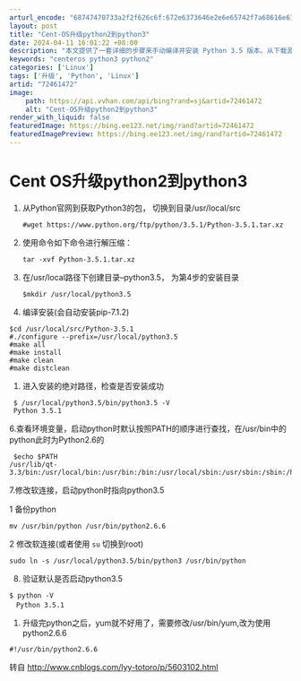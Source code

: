 ```yaml
---
arturl_encode: "68747470733a2f2f626c6f:672e6373646e2e6e65742f7a68616e677869616f79616e6730:2f61727469636c652f64657461696c732f3732343631343732"
layout: post
title: "Cent-OS升级python2到python3"
date: 2024-04-11 16:01:22 +08:00
description: "本文提供了一套详细的步骤来手动编译并安装 Python 3.5 版本。从下载源码包开始，经过解压、配"
keywords: "centeros python3 python2"
categories: ['Linux']
tags: ['升级', 'Python', 'Linux']
artid: "72461472"
image:
    path: https://api.vvhan.com/api/bing?rand=sj&artid=72461472
    alt: "Cent-OS升级python2到python3"
render_with_liquid: false
featuredImage: https://bing.ee123.net/img/rand?artid=72461472
featuredImagePreview: https://bing.ee123.net/img/rand?artid=72461472
---
```


# Cent OS升级python2到python3

1. 从Python官网到获取Python3的包， 切换到目录/usr/local/src
     
   `#wget https://www.python.org/ftp/python/3.5.1/Python-3.5.1.tar.xz`
2. 使用命令如下命令进行解压缩：
     
   `tar -xvf Python-3.5.1.tar.xz`
3. 在/usr/local路径下创建目录–python3.5， 为第4步的安装目录
     
   `$mkdir /usr/local/python3.5`
4. 编译安装(会自动安装pip-7.1.2)

```shell
$cd /usr/local/src/Python-3.5.1
#./configure --prefix=/usr/local/python3.5
#make all
#make install
#make clean
#make distclean
```

1. 进入安装的绝对路径，检查是否安装成功

```shell
 $ /usr/local/python3.5/bin/python3.5 -V
 Python 3.5.1
```

6.查看环境变量，启动python时默认按照PATH的顺序进行查找，在/usr/bin中的python此时为Python2.6的

```shell
 $echo $PATH
/usr/lib/qt-3.3/bin:/usr/local/bin:/usr/bin:/bin:/usr/local/sbin:/usr/sbin:/sbin:/home/gordon/bin

```

7.修改软连接，启动python时指向python3.5
  
1 备份python
  
`mv /usr/bin/python /usr/bin/python2.6.6`

2 修改软连接(或者使用
`su`
切换到root)
  
`sudo ln -s /usr/local/python3.5/bin/python3 /usr/bin/python`
  
8. 验证默认是否启动python3.5

```shell
$ python -V
　Python 3.5.1
```

1. 升级完python之后，yum就不好用了，需要修改/usr/bin/yum,改为使用python2.6.6

`#!/usr/bin/python2.6.6`

转自
<http://www.cnblogs.com/lyy-totoro/p/5603102.html>